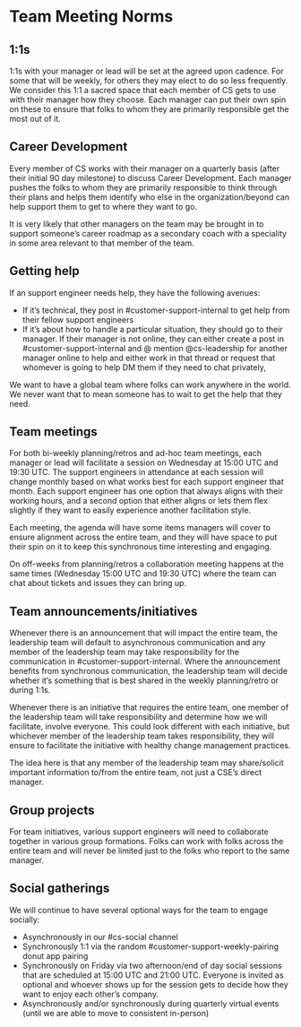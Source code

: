# Team Meeting Norms

## 1:1s

1:1s with your manager or lead will be set at the agreed upon cadence. For some that will be weekly, for others they may elect to do so less frequently. We consider this 1:1 a sacred space that each member of CS gets to use with their manager how they choose. Each manager can put their own spin on these to ensure that folks to whom they are primarily responsible get the most out of it.

## Career Development

Every member of CS works with their manager on a quarterly basis (after their initial 90 day milestone) to discuss Career Development. Each manager pushes the folks to whom they are primarily responsible to think through their plans and helps them identify who else in the organization/beyond can help support them to get to where they want to go.

It is very likely that other managers on the team may be brought in to support someone’s career roadmap as a secondary coach with a speciality in some area relevant to that member of the team.

## Getting help

If an support engineer needs help, they have the following avenues:

- If it’s technical, they post in #customer-support-internal to get help from their fellow support engineers
- If it’s about how to handle a particular situation, they should go to their manager. If their manager is not online, they can either create a post in #customer-support-internal and @ mention @cs-leadership for another manager online to help and either work in that thread or request that whomever is going to help DM them if they need to chat privately,

We want to have a global team where folks can work anywhere in the world. We never want that to mean someone has to wait to get the help that they need.

## Team meetings

For both bi-weekly planning/retros and ad-hoc team meetings, each manager or lead will facilitate a session on Wednesday at 15:00 UTC and 19:30 UTC. The support engineers in attendance at each session will change monthly based on what works best for each support engineer that month. Each support engineer has one option that always aligns with their working hours, and a second option that either aligns or lets them flex slightly if they want to easily experience another facilitation style.

Each meeting, the agenda will have some items managers will cover to ensure alignment across the entire team, and they will have space to put their spin on it to keep this synchronous time interesting and engaging.

On off-weeks from planning/retros a collaboration meeting happens at the same times (Wednesday 15:00 UTC and 19:30 UTC) where the team can chat about tickets and issues they can bring up.

## Team announcements/initiatives

Whenever there is an announcement that will impact the entire team, the leadership team will default to asynchronous communication and any member of the leadership team may take responsibility for the communication in #customer-support-internal. Where the announcement benefits from synchronous communication, the leadership team will decide whether it’s something that is best shared in the weekly planning/retro or during 1:1s.

Whenever there is an initiative that requires the entire team, one member of the leadership team will take responsibility and determine how we will facilitate, involve everyone. This could look different with each initiative, but whichever member of the leadership team takes responsibility, they will ensure to facilitate the initiative with healthy change management practices.

The idea here is that any member of the leadership team may share/solicit important information to/from the entire team, not just a CSE’s direct manager.

## Group projects

For team initiatives, various support engineers will need to collaborate together in various group formations. Folks can work with folks across the entire team and will never be limited just to the folks who report to the same manager.

## Social gatherings

We will continue to have several optional ways for the team to engage socially:

- Asynchronously in our #cs-social channel
- Synchronously 1:1 via the random #customer-support-weekly-pairing donut app pairing
- Synchronously on Friday via two afternoon/end of day social sessions that are scheduled at 15:00 UTC and 21:00 UTC. Everyone is invited as optional and whoever shows up for the session gets to decide how they want to enjoy each other’s company.
- Asynchronously and/or synchronously during quarterly virtual events (until we are able to move to consistent in-person)
